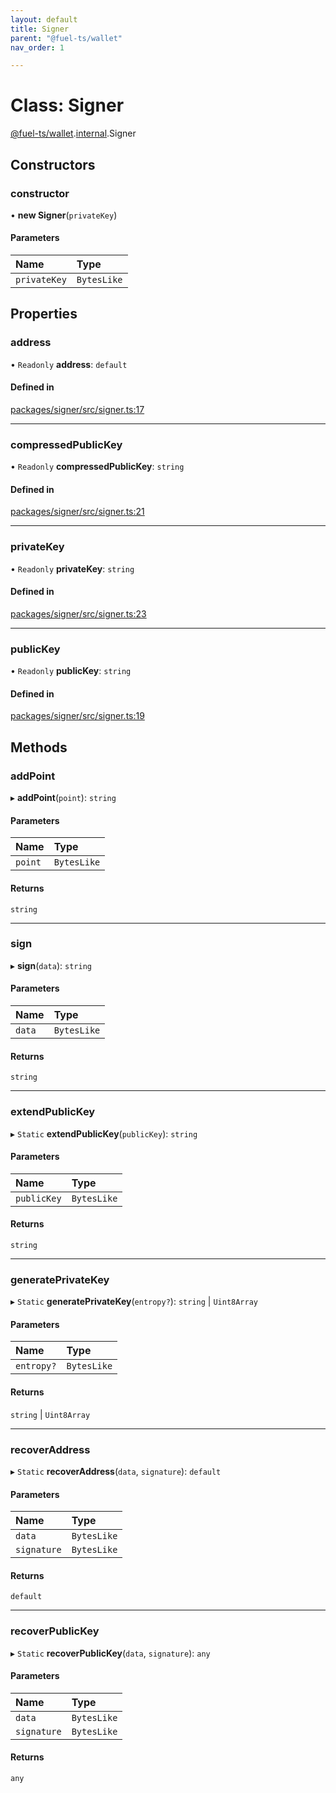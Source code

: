 ```yaml
---
layout: default
title: Signer
parent: "@fuel-ts/wallet"
nav_order: 1

---
```


# Class: Signer

[@fuel-ts/wallet](../index.md).[internal](../namespaces/internal.md).Signer

## Constructors

### constructor

• **new Signer**(`privateKey`)

#### Parameters

| Name | Type |
| :------ | :------ |
| `privateKey` | `BytesLike` |

## Properties

### address

• `Readonly` **address**: `default`

#### Defined in

[packages/signer/src/signer.ts:17](https://github.com/FuelLabs/fuels-ts/blob/master/packages/signer/src/signer.ts#L17)

___

### compressedPublicKey

• `Readonly` **compressedPublicKey**: `string`

#### Defined in

[packages/signer/src/signer.ts:21](https://github.com/FuelLabs/fuels-ts/blob/master/packages/signer/src/signer.ts#L21)

___

### privateKey

• `Readonly` **privateKey**: `string`

#### Defined in

[packages/signer/src/signer.ts:23](https://github.com/FuelLabs/fuels-ts/blob/master/packages/signer/src/signer.ts#L23)

___

### publicKey

• `Readonly` **publicKey**: `string`

#### Defined in

[packages/signer/src/signer.ts:19](https://github.com/FuelLabs/fuels-ts/blob/master/packages/signer/src/signer.ts#L19)

## Methods

### addPoint

▸ **addPoint**(`point`): `string`

#### Parameters

| Name | Type |
| :------ | :------ |
| `point` | `BytesLike` |

#### Returns

`string`

___

### sign

▸ **sign**(`data`): `string`

#### Parameters

| Name | Type |
| :------ | :------ |
| `data` | `BytesLike` |

#### Returns

`string`

___

### extendPublicKey

▸ `Static` **extendPublicKey**(`publicKey`): `string`

#### Parameters

| Name | Type |
| :------ | :------ |
| `publicKey` | `BytesLike` |

#### Returns

`string`

___

### generatePrivateKey

▸ `Static` **generatePrivateKey**(`entropy?`): `string` \| `Uint8Array`

#### Parameters

| Name | Type |
| :------ | :------ |
| `entropy?` | `BytesLike` |

#### Returns

`string` \| `Uint8Array`

___

### recoverAddress

▸ `Static` **recoverAddress**(`data`, `signature`): `default`

#### Parameters

| Name | Type |
| :------ | :------ |
| `data` | `BytesLike` |
| `signature` | `BytesLike` |

#### Returns

`default`

___

### recoverPublicKey

▸ `Static` **recoverPublicKey**(`data`, `signature`): `any`

#### Parameters

| Name | Type |
| :------ | :------ |
| `data` | `BytesLike` |
| `signature` | `BytesLike` |

#### Returns

`any`

